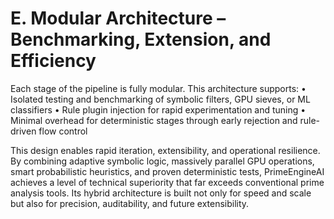 # E. Modular Architecture – Benchmarking, Extension, and Efficiency

Each stage of the pipeline is fully modular. This architecture supports:
• Isolated testing and benchmarking of symbolic filters, GPU sieves, or ML classifiers
• Rule plugin injection for rapid experimentation and tuning
• Minimal overhead for deterministic stages through early rejection and rule-driven flow control

This design enables rapid iteration, extensibility, and operational resilience. By combining adaptive symbolic logic, massively parallel GPU operations, smart probabilistic heuristics, and proven deterministic tests, PrimeEngineAI achieves a level of technical superiority that far exceeds conventional prime analysis tools. Its hybrid architecture is built not only for speed and scale but also for precision, auditability, and future extensibility.

